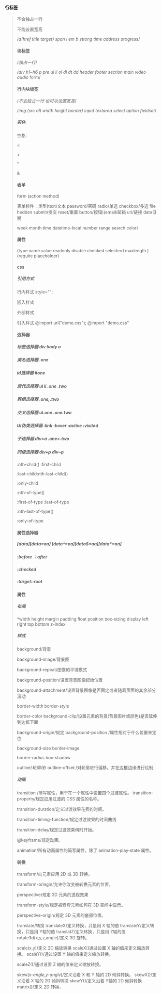 ####    行标签

> 不会独占一行
>
> 不能设置宽高
>
> /*a(href title target)  span 	i	em		b		strong		time		address*		progress/
>
> #### 块标签
>
> /*独占一行*/
>
> /*div 	h1~h6	p	pre	ul	li	ol	dl	dt	dd	header	footer	section	main 	video 	audio*	form/
>
> #### 行内块标签
>
> /*不会独占一行 也可以设置宽高*/
>
> /*img 	(src alt width height border)	input	textarea		select	option	fieldset*/
>
> ##### 实体
>
> 空格:&nbsp;
>
> &lt;	
>
> &gt;
>
> &quot;
>
> &amp;
>
> #### 表单
>
> form (action	method)
>
> 表单控件：类型(text/文本 	password/密码	radio/单选	checkbox/多选	file	hedden	submit/提交	reset/重置	button/按钮)(email/邮箱	url/链接	date日期
>
> week month	time	datetime-local	number	range	search	color)
>
> #### 属性
>
>  (type 	name	value	readonly	disable	checked	selecterd	maxlength	)(require placeholder)
>
> #### css
>
> ##### 引用方式
>
> 行内样式  style="";
>
> 嵌入样式 	<style>.one{}</style>
>
> 外部样式		<link rel='stylesheet' href=""  >
>
> 引入样式		@import 	url("demo.css");			@import  "demo.css"
>
> #### 选择器
>
> ##### 标签选择器  	div	body	a
>
> ##### 类名选择器	.one
>
> ##### id选择器		#one
>
> ##### 后代选择器	ul 	li	.one 	.two
>
> ##### 群组选择器	.one,.two
>
> ##### 交叉选择器	ul.one		.one.two
>
> ##### UI伪类选择器  :link :hover		:active	:visited	
>
> ##### 子选择器	div>a	.one>.two
>
> ##### 同级选择器 	div+p	div~p
>
> :nth-child()	:first-child
>
> :last-child:nth-last-child()
>
> :only-child
>
> :nth-of-type()
>
> :first-of-type :last-of-type
>
> :nth-last-of-type()
>
> :only-of-type
>
> #### 属性选择器 
>
> ##### [data][data=aa]	[data^=aa][data$=aa][data*=aa]	
>
> ##### :before 	：after
>
> ##### :checked
>
> ##### :target::root
>
> #### 属性
>
> ##### 布局
>
> *width	height	margin	padding	float	position		box-sizing	display	left	right	top	bottom	z-index
>
> ##### 样式
>
> background/背景
>
> background-image/背景图
>
> background-repeat/图像的平铺模式
>
> background-position/设置背景图像起始位置
>
> background-attachment/设置背景图像是否固定或者随着页面的其余部分滚动
>
> border-width	border-style
>
> border-color		background-clip/设置元素的背景(背景图片或颜色)是否延伸到边框下面
>
> background-origin/规定 background-position /属性相对于什么位置来定位
>
> background-size	border-image
>
> border-radius	box-shadow
>
> outline/*轮廓线*/	outline-offset:/对轮廓进行偏移，并在边框边缘进行绘制
>
> ##### 动画
>
> transition /简写属性，用于在一个属性中设置四个过渡属性。	transition-property/规定应用过渡的 CSS 属性的名称。
>
> transition-duration/定义过渡效果花费的时间。	
>
> transition-timing-function/规定过渡效果的时间曲线
>
>   transition-delay/规定过渡效果何时开始。
>
> @keyframe/规定动画。
>
>  	animation/所有动画属性的简写属性，除了 animation-play-state 属性。
>
> #### 转换
>
> transform/向元素应用 2D 或 3D 转换。
>
> transform-oringin/允许你改变被转换元素的位置。
>
> perspective/规定 3D 元素的透视效果
>
> transform-style/规定被嵌套元素如何在 3D 空间中显示。	
>
> perspective-origin/规定 3D 元素的底部位置。
>
> translate/转换	translateX/定义转换，只是用 X 轴的值	translateY/定义转换，只是用 Y轴的值	translatZ/定义转换，只是用 Z轴的值	rotate3d(x,y,z,angle)/定义 3D 旋转。
>
> scale(x,y)/定义 2D 缩放转换	scaleX()通过设置 X 轴的值来定义缩放转换。	scaleY()/通过设置 Y 轴的值来定义缩放转换。	
>
> scaleZ()/通过设置 Z 轴的值来定义缩放转换。
>
> skew(*x-angle*,*y-angle*)/定义沿着 X 和 Y 轴的 2D 倾斜转换。	skewX()/定义沿着 X 轴的 2D 倾斜转换	skewY()/定义沿着 Y轴的 2D 倾斜转换	matrix()/定义 2D 转换，
>
> #### 
>
> 
>
> 
>
> ##### 